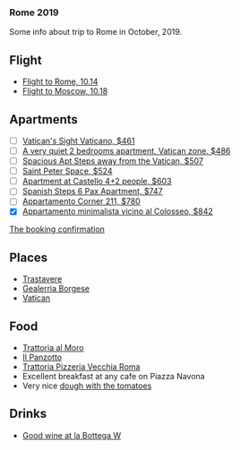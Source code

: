 ### Rome 2019
Some info about trip to Rome in October, 2019.

## Flight
* [Flight to Rome, 10.14](https://www.flightera.net/flight/Aeroflot/SU2408)
* [Flight to Moscow, 10.18](https://www.flightera.net/flight/Aeroflot/SU2409)

## Apartments
- [ ] [Vatican's Sight Vaticano, $461](https://www.airbnb.ru/rooms/36372250?adults=5&check_in=2019-10-14&check_out=2019-10-18&source_impression_id=p3_1568484730_0tl8jpKTwoK0ZWf8)
- [ ] [A very quiet 2 bedrooms apartment. Vatican zone. $486](https://www.airbnb.ru/rooms/21130433?adults=5&check_in=2019-10-14&check_out=2019-10-18&source_impression_id=p3_1568484783_%2BmI5yVa3R7jEW8Ih)
- [ ] [Spacious Apt Steps away from the Vatican, $507](https://www.airbnb.ru/rooms/18190459?adults=5&check_in=2019-10-14&check_out=2019-10-18&source_impression_id=p3_1568484693_J4YG%2FcLI30mvp9ds)
- [ ] [Saint Peter Space, $524](https://www.airbnb.ru/rooms/14182731?adults=5&check_in=2019-10-14&check_out=2019-10-18&source_impression_id=p3_1568484671_twHRR%2BGXjOP%2FK3E1)
- [ ] [Apartment at Castello 4+2 people, $603](https://www.airbnb.ru/rooms/32481162?adults=5&check_in=2019-10-14&check_out=2019-10-18&source_impression_id=p3_1568484713_aZJr4gI99W3bOKD1)
- [ ] [Spanish Steps 6 Pax Apartment, $747](https://www.airbnb.ru/rooms/6462551?adults=5&check_in=2019-10-14&check_out=2019-10-18&source_impression_id=p3_1568484770_8DOE33WpJAqZBwMh)
- [ ] [Appartamento Corner 211, $780](https://www.airbnb.ru/rooms/38117030?adults=5&check_in=2019-10-14&check_out=2019-10-18&source_impression_id=p3_1568484701_DBoeCmcCYmwak3SZ)
- [x] [Appartamento minimalista vicino al Colosseo, $842](https://www.airbnb.ru/rooms/plus/26660744?adults=5&check_in=2019-10-14&check_out=2019-10-18&source_impression_id=p3_1568484747_CUjFZwblLtc6a0hR)

[The booking confirmation](https://www.airbnb.ru/trips/v1/d425f2ac-6bec-4f4b-b910-056aa8c12c61/ro/RESERVATION_USER_CHECKIN/HMAKNZXEZ3/g)

## Places
* [Trastavere](https://www.google.com/search?q=Trastavere)
* [Gealerria Borgese](https://www.google.com/search?q=gealerria+borgese)
* [Vatican](https://www.google.com/search?q=vatican)

## Food
* [Trattoria al Moro](https://goo.gl/maps/TkZxDJnPU4URUKTDA)
* [II Panzotto](https://goo.gl/maps/Su9WqbYoKRsXEVwz9)
* [Trattoria Pizzeria Vecchia Roma](https://www.facebook.com/Trattoria-Pizzeria-Vecchia-Roma-1665945367041929/)
* Excellent breakfast at any cafe on Piazza Navona
* Very nice [dough with the tomatoes](https://www.tripadvisor.ru/Restaurant_Review-g187791-d1024861-Reviews-Le_Mani_in_Pasta-Rome_Lazio.html)

## Drinks
* [Good wine at la Bottega W](https://www.facebook.com/labottegaw/)
